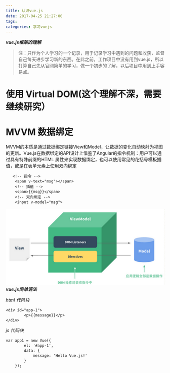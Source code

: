 ```yaml
---
title: 认识vue.js
date: 2017-04-25 21:27:00
tags: 
categories: 学习vuejs
---
```


***vue.js框架的理解***
>注：只作为个人学习的一个记录，用于记录学习中遇到的问题和收获，监督自己每天进步学习新的东西。在此之前，工作项目中没有用到vue.js，所以打算自己先从官网简单的学习，做一个初步的了解，以后项目中用到上手容易点。

使用 Virtual DOM(这个理解不深，需要继续研究）
============================================
MVVM 数据绑定
============================================
   MVVM的本质是通过数据绑定链接View和Model，让数据的变化自动映射为视图的更新。Vue.js在数据绑定的API设计上借鉴了Angular的指令机制：用户可以通过具有特殊前缀的HTML 属性来实现数据绑定，也可以使用常见的花括号模板插值，或是在表单元素上使用双向绑定
```
   <!-- 指令 -->
    <span v-text="msg"></span>
    <!-- 插值 -->
    <span>{{msg}}</span>
    <!-- 双向绑定 -->
    <input v-model="msg">  
```

![Vue.js的MVVM架构](../uploads/vue.jpg)
***vue.js简单语法***

*html 代码块*
```
<div id="app-1">
        <p>{{message}}</p>
</div>
```

*js 代码块*
```
var app1 = new Vue({
        el: '#app-1',
        data: {
            message: 'Hello Vue.js!'
        }
    });
```
